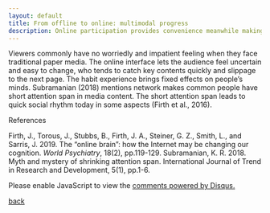 ```yaml
---
layout: default
title: From offline to online: multimodal progress
description: Online participation provides convenience meanwhile making participants have less patience
---
```


Viewers commonly have no worriedly and impatient feeling when they face traditional paper media. The online interface lets the audience feel uncertain and easy to change, who tends to catch key contents quickly and slippage to the next page. The habit experience brings fixed effects on people’s minds. Subramanian (2018) mentions network makes common people have short attention span in media content. The short attention span leads to quick social rhythm today in some aspects (Firth et al., 2016).

References

Firth, J., Torous, J., Stubbs, B., Firth, J. A., Steiner, G. Z., Smith, L., and Sarris, J. 2019. The “online brain”: how the Internet may be changing our cognition. _World Psychiatry_, 18(2), pp.119-129.
Subramanian, K. R. 2018. Myth and mystery of shrinking attention span. International Journal of Trend in Research and Development, 5(1), pp.1-6.


<div id="disqus_thread"></div>
<script>
    /**
    *  RECOMMENDED CONFIGURATION VARIABLES: EDIT AND UNCOMMENT THE SECTION BELOW TO INSERT DYNAMIC VALUES FROM YOUR PLATFORM OR CMS.
    *  LEARN WHY DEFINING THESE VARIABLES IS IMPORTANT: https://disqus.com/admin/universalcode/#configuration-variables    */
    /*
    var disqus_config = function () {
    this.page.url = PAGE_URL;  // Replace PAGE_URL with your page's canonical URL variable
    this.page.identifier = PAGE_IDENTIFIER; // Replace PAGE_IDENTIFIER with your page's unique identifier variable
    };
    */
    (function() { // DON'T EDIT BELOW THIS LINE
    var d = document, s = d.createElement('script');
    s.src = 'https://jinpeng.disqus.com/embed.js';
    s.setAttribute('data-timestamp', +new Date());
    (d.head || d.body).appendChild(s);
    })();
</script>
<noscript>Please enable JavaScript to view the <a href="https://disqus.com/?ref_noscript">comments powered by Disqus.</a></noscript>

[back](./)
